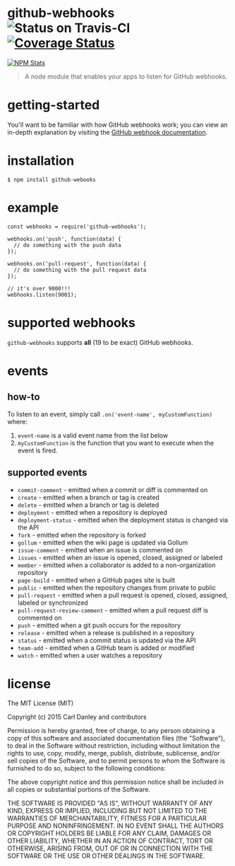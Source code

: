 # github-webhooks ![Status on Travis-CI](https://travis-ci.org/carldanley/github-webhooks.svg) [![Coverage Status](https://coveralls.io/repos/carldanley/github-webhooks/badge.svg?branch=master)](https://coveralls.io/r/carldanley/github-webhooks?branch=master)

[![NPM Stats](https://nodei.co/npm/github-webhooks.png?downloads=true)](https://www.npmjs.com/package/github-webhooks)

> A node module that enables your apps to listen for GitHub webhooks.

# getting-started

You'll want to be familiar with how GitHub webhooks work; you can view an in-depth explanation by visiting the [GitHub webhook documentation](https://developer.github.com/webhooks/).
 
# installation

```
$ npm install github-webooks
```

# example

```
const webhooks = require('github-webhooks');

webhooks.on('push', function(data) {
  // do something with the push data
});

webhooks.on('pull-request', function(data) {
  // do something with the pull request data
});

// it's over 9000!!!
webhooks.listen(9001);
```

# supported webhooks

`github-webhooks` supports **all** (19 to be exact) GitHub webhooks.

# events

## how-to
To listen to an event, simply call `.on('event-name', myCustomFunction)` where:

1. `event-name` is a valid event name from the list below
1. `myCustomFunction` is the function that you want to execute when the event is fired.

## supported events

* `commit-comment` - emitted when a commit or diff is commented on
* `create` - emitted when a branch or tag is created
* `delete` - emitted when a branch or tag is deleted
* `deployment` - emitted when a repository is deployed
* `deployment-status` - emitted when the deployment status is changed via the API
* `fork` - emitted when the repository is forked
* `gollum` - emitted when the wiki page is updated via Gollum
* `issue-comment` - emitted when an issue is commented on
* `issues` - emitted when an issue is opened, closed, assigned or labeled
* `member` - emitted when a collaborator is added to a non-organization repository
* `page-build` - emitted when a GitHub pages site is built
* `public` - emitted when the repository changes from private to public
* `pull-request` - emitted when a pull request is opened, closed, assigned, labeled or synchronized
* `pull-request-review-comment` - emitted when a pull request diff is commented on
* `push` - emitted when a git push occurs for the repository
* `release` - emitted when a release is published in a repository
* `status` - emitted when a commit status is updated via the API
* `team-add` - emitted when a GitHub team is added or modified
* `watch` - emitted when a user watches a repository

# license

The MIT License (MIT)

Copyright (c) 2015 Carl Danley and contributors

Permission is hereby granted, free of charge, to any person obtaining a copy of this software and associated documentation files (the "Software"), to deal in the Software without restriction, including without limitation the rights to use, copy, modify, merge, publish, distribute, sublicense, and/or sell copies of the Software, and to permit persons to whom the Software is furnished to do so, subject to the following conditions:

The above copyright notice and this permission notice shall be included in all copies or substantial portions of the Software.

THE SOFTWARE IS PROVIDED "AS IS", WITHOUT WARRANTY OF ANY KIND, EXPRESS OR IMPLIED, INCLUDING BUT NOT LIMITED TO THE WARRANTIES OF MERCHANTABILITY, FITNESS FOR A PARTICULAR PURPOSE AND NONINFRINGEMENT. IN NO EVENT SHALL THE AUTHORS OR COPYRIGHT HOLDERS BE LIABLE FOR ANY CLAIM, DAMAGES OR OTHER LIABILITY, WHETHER IN AN ACTION OF CONTRACT, TORT OR OTHERWISE, ARISING FROM, OUT OF OR IN CONNECTION WITH THE SOFTWARE OR THE USE OR OTHER DEALINGS IN THE SOFTWARE.
